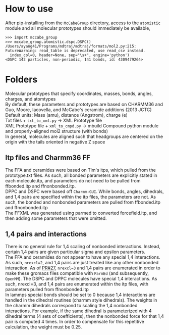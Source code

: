 # How to use
After pip-installing from the `McCabeGroup` directory,
access to the `atomistic` module and all molecular prototypes 
should immediately be available,

```
>>> import mccabe_group
>>> mccabe_group.atomistic.dspc.DSPC()
/Users/ayang41/Programs/mdtraj/mdtraj/formats/mol2.py:215: FutureWarning: read_table is deprecated, use read_csv instead.
  index_col=0, header=None, sep="\s+", engine='python')
<DSPC 142 particles, non-periodic, 141 bonds, id: 4309479264>
```

# Folders
Molecular prototypes that specify coordinates, masses, bonds, angles, charges, and atomtypes  
By default, these parameters and prototypes are based on CHARMM36 and Guo, Moore, 
Iacovella, and McCabe's ceramide additions (2013 JCTC)  
Default units: Mass (amu), distance (Angstrom), charge (e)  
Txt files + `txt_to_xml.py` -> XML Prototype file  
XML Prototype file + `xml_to_cmpd.py` -> mbuild Compound python module and properly-aligned mol2 structure (with bonds)  
In general, molecules are aligned such that headgroups are centered on the origin with the tails oriented in negative
Z space 
## Itp files and Charmm36 FF
The FFA and ceramides were based on Tim's itps, which pulled from the prototype.txt 
files. As such, all bonded parameters are explicitly stated in each molecule.itp, and
parameters do not need to be pulled from ffbonded.itp and ffnonbonded.itp.  
DPPC and DSPC were based off `Charmm-GUI`. While bonds, angles, dihedrals, and 1,4 pairs
are specified within the itp files, the parameters are not. 
As such, the bonded and nonbonded 
parameters are pulled from ffbonded.itp and ffnonbonded.itp  
The FFXML was generated using parmed to converted forcefield.itp, and then adding some parameters that were omitted.
## 1,4 pairs and interactions  
There is no general rule for 1,4 scaling of nonbonded interactions. Instead, certain
1,4 pairs are given particular sigma and epsilon parameters.  
The FFA and ceramides do not appear to have any special 1,4 interactions. As such,
`nrexcl=2`, and 1,4 pairs are just treated like any other nonbonded interaction. As of
[PR#27](https://github.com/PTC-CMC/McCabeGroup/pull/27), `nrexcl=3` and 1,4 pairs are enumerated in order to make these gromacs files
compatible with `ParmEd` (and subsequently, `OpenMM`).
The DSPC and DPPC molecules have special 1,4 interactions. As such, nrexcl=3, and 
1,4 pairs are enumerated within the itp files, with parameters pulled from
ffnonbonded.itp  
In lammps special bonds should be set to 0 because 1,4 interactions are handled 
in the dihedral routines (charmm style dihedrals). The weights in the charmm dihedrals
correspond to scaling the 1,4 nonbonded interactions. For example, if the same dihedral
is parameterized with 4 dihedral terms (4 sets of coefficients), then the 
nonbonded force for that 1,4 pair is computed 4 times. In order to compensate for this
repetitive calculation, the weight must be 0.25.
